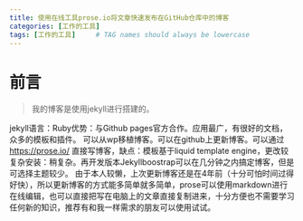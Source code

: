 ```yaml
---
title: 使用在线工具prose.io将文章快速发布在GitHub仓库中的博客
categories: [工作的工具]
tags: [工作的工具]     # TAG names should always be lowercase
---
```


# 前言
> 我的博客是使用jekyll进行搭建的。


 jekyll语言：Ruby优势：与Github pages官方合作。应用最广，有很好的文档，众多的模板和插件。 可以从wp移植博客。可以在github上更新博客。可以通过 https://prose.io/ 直接写博客，缺点：模板基于liquid template engine，更改较复杂安装：稍复杂。再开发版本Jekyllboostrap可以在几分钟之内搞定博客，但是可选择主题较少。
 由于本人较懒，上次更新博客还是在4年前（十分可怕时间过得好快），所以更新博客的方式能多简单就多简单，prose可以使用markdown进行在线编辑，也可以直接把写在电脑上的文章直接复制进来，十分方便也不需要学习任何新的知识，推荐有和我一样需求的朋友可以使用试试。
